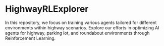 # HighwayRLExplorer
In this repository, we focus on training various agents tailored for different environments within highway scenarios. Explore our efforts in optimizing AI agents for highway, parking lot, and roundabout environments through Reinforcement Learning.
